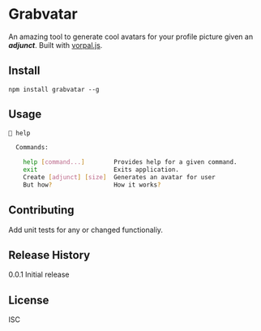 # Grabvatar

An amazing tool to generate cool avatars for your profile picture given an ***adjunct***. Built with [vorpal.js](vorpal.js.org).

## Install

```
npm install grabvatar --g
```

## Usage

```bash
👔 help

  Commands:

    help [command...]        Provides help for a given command.
    exit                     Exits application.
    Create [adjunct] [size]  Generates an avatar for user
    But how?                 How it works?
```


## Contributing

Add unit tests for any or changed functionaliy.

## Release History

0.0.1 Initial release

## License

ISC

